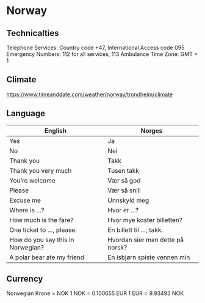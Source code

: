# Norway

## Technicalties
Telephone Services: Country code +47, International Access code 095
Emergency Numbers: 112 for all services, 113 Ambulance
Time Zone: GMT + 1

## Climate
<https://www.timeanddate.com/weather/norway/trondheim/climate>

## Language
English | Norges
--- | ---
Yes | Ja
No | Nei
Thank you | Takk
Thank you very much | Tusen takk
You’re welcome | Vær så god
Please | Vær så snill
Excuse me | Unnskyld meg
Where is …? | Hvor er …?
How much is the fare? | Hvor mye koster billetten?
One ticket to …, please. | En billett til …, takk.
How do you say this in Norwegian? | Hvordan sier man dette på norsk?
A polar bear ate my friend | En isbjørn spiste vennen min

## Currency
Norwegian Krone = NOK
1 NOK = 0.100655 EUR
1 EUR = 9.93493 NOK
